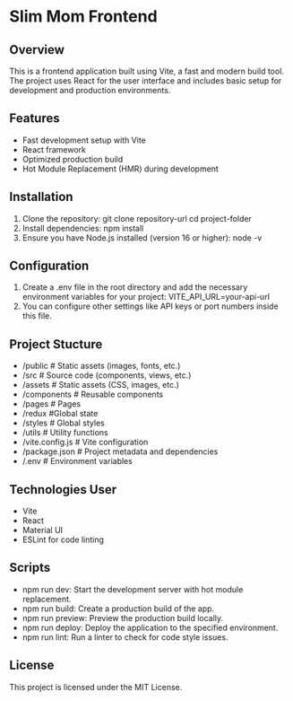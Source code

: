 # Slim Mom Frontend

## Overview

This is a frontend application built using Vite, a fast and modern build tool. The project uses React for the user interface and includes basic setup for development and production environments.

## Features

- Fast development setup with Vite
- React framework
- Optimized production build
- Hot Module Replacement (HMR) during development

## Installation

1. Clone the repository:
   git clone repository-url
   cd project-folder
2. Install dependencies: npm install
3. Ensure you have Node.js installed (version 16 or higher):
   node -v

## Configuration

1. Create a .env file in the root directory and add the necessary environment variables for your project: VITE_API_URL=your-api-url
2. You can configure other settings like API keys or port numbers inside this file.

## Project Stucture

- /public # Static assets (images, fonts, etc.)
- /src # Source code (components, views, etc.)
- /assets # Static assets (CSS, images, etc.)
- /components # Reusable components
- /pages # Pages
- /redux #Global state
- /styles # Global styles
- /utils # Utility functions
- /vite.config.js # Vite configuration
- /package.json # Project metadata and dependencies
- /.env # Environment variables

## Technologies User

- Vite
- React
- Material UI
- ESLint for code linting

## Scripts

- npm run dev: Start the development server with hot module replacement.
- npm run build: Create a production build of the app.
- npm run preview: Preview the production build locally.
- npm run deploy: Deploy the application to the specified environment.
- npm run lint: Run a linter to check for code style issues.

## License

This project is licensed under the MIT License.
